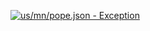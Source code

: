 [![us/mn/pope.json - Exception](https://img.shields.io/badge/us/mn/pope.json-Exception-red)](https://github.com/openaddresses/openaddresses/tree/master/sources/us/mn/pope.json)